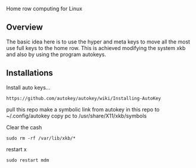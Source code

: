 Home row computing for Linux

## Overview

The basic idea here is to use the hyper and meta keys 
to move all the most use full keys to the home row. 
This is achieved modifying the system xkb
and also by using the program autokeys.

## Installations

Install auto keys...

    https://github.com/autokey/autokey/wiki/Installing-AutoKey

pull this repo
make a symbolic link from autokey in this repo to ~/.config/autokey
copy pc to /usr/share/X11/xkb/symbols

Clear the cash

    sudo rm -rf /var/lib/xkb/*

restart x

    sudo restart mdm
